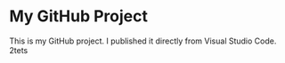 # My GitHub Project

This is my GitHub project. I published it directly from Visual Studio Code. 2tets
